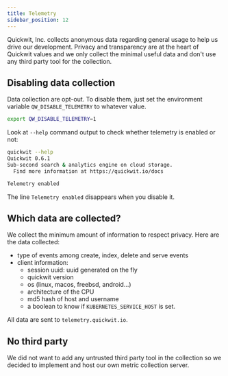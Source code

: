 ```yaml
---
title: Telemetry
sidebar_position: 12
---
```


Quickwit, Inc. collects anonymous data regarding general usage to help us drive our development. Privacy and transparency are at the heart of Quickwit values and we only collect the minimal useful data and don't use any third party tool for the collection.

## Disabling data collection

Data collection are opt-out. To disable them, just set the environment variable `QW_DISABLE_TELEMETRY` to whatever value.

```bash
export QW_DISABLE_TELEMETRY=1
```

Look at `--help` command output to check whether telemetry is enabled or not:
```bash
quickwit --help
Quickwit 0.6.1
Sub-second search & analytics engine on cloud storage.
  Find more information at https://quickwit.io/docs

Telemetry enabled
```

The line `Telemetry enabled` disappears when you disable it.

## Which data are collected?

We collect the minimum amount of information to respect privacy. Here are the data collected:
- type of events among create, index, delete and serve events
- client information:
  - session uuid: uuid generated on the fly
  - quickwit version
  - os (linux, macos, freebsd, android...)
  - architecture of the CPU
  - md5 hash of host and username
  - a boolean to know if `KUBERNETES_SERVICE_HOST` is set.

All data are sent to `telemetry.quickwit.io`.

## No third party

We did not want to add any untrusted third party tool in the collection so we decided to implement and host our own metric collection server.
